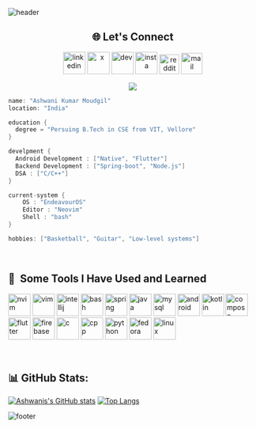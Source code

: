![header](https://capsule-render.vercel.app/api?type=waving&color=gradient&customColorList=5,1,5,12,21&text=Hi%20There!&height=150&animation=fadeIn&fontSize=75)
<h2 align="center"> 🌐 Let's Connect </h2>
<p align="center">
  <a href = "https://www.linkedin.com/in/moudgilashwani/"><img src="https://img.icons8.com/?size=100&id=xuvGCOXi8Wyg&format=png&color=000000" alt="linkedin" width="45" height="45"/></a>
  <a href = "https://x.com/AshwaniKumarMo3"><img src="https://img.icons8.com/?size=100&id=ClbD5JTFM7FA&format=png&color=000000" alt="x" width="45" height="45"/></a>
  <a href = "https://dev.to/ashwani1330"><img src="https://cdn3.iconfinder.com/data/icons/logos-and-brands-adobe/512/84_Dev-512.png" alt="dev" width="45" height="45"/></a>
  <a href = "https://www.instagram.com/ashwani_kr_moudgil?igsh=MWFyM2J2N3lwOXRyZw=="><img src="https://img.icons8.com/?size=100&id=Xy10Jcu1L2Su&format=png&color=000000" alt="insta" width="45" height="45"/></a>
  <a href="https://www.reddit.com/user/Ashwani1330/"><img src="https://img.icons8.com/?size=100&id=kshUdu5u4FCX&format=png&color=000000" alt="reddit" width="40" height="40"/></a>
  <a href="mailto:ashwanihabri@gmail.com"><img src="https://img.icons8.com/?size=100&id=EgRndDDLh8kS&format=png&color=000000" alt="mail" width="43" height="43"/></a>
</p>


<p align="center">
  <img src="https://img.wattpad.com/e82421ac42eb5da25835873bf8337408c9917a4a/68747470733a2f2f73332e616d617a6f6e6177732e636f6d2f776174747061642d6d656469612d736572766963652f53746f7279496d6167652f5453536f3831596d6837526772513d3d2d3433363534383738342e313533376132303864626638313063643635393635383931333531362e676966"/>
</p>

```kotlin
name: "Ashwani Kumar Moudgil"
location: "India"

education {
  degree = "Persuing B.Tech in CSE from VIT, Vellore"
}

develpment {
  Android Development : ["Native", "Flutter"]
  Backend Development : ["Spring-boot", "Node.js"]
  DSA : ["C/C++"]
}

current-system {
    OS : "EndeavourOS"
    Editor : "Neovim"
    Shell : "bash"
}

hobbies: ["Basketball", "Guitar", "Low-level systems"]
```

<br>

<h2> 🚀 &nbsp;Some Tools I Have Used and Learned</h2>
<p align="left">
  <img src="https://cdn.jsdelivr.net/gh/devicons/devicon@latest/icons/neovim/neovim-original.svg" alt="nvim" width="45" height="45"/>
  <img src="https://cdn.jsdelivr.net/gh/devicons/devicon@latest/icons/vim/vim-original.svg" alt="vim" width="45" height="45"/>
  <img src="https://cdn.jsdelivr.net/gh/devicons/devicon@latest/icons/intellij/intellij-original.svg" alt="intellij" width="45" height="45"/>
  <img src="https://cdn.jsdelivr.net/gh/devicons/devicon/icons/bash/bash-original.svg" alt="bash" width="45" height="45"/>
  <img src="https://cdn.jsdelivr.net/gh/devicons/devicon@latest/icons/spring/spring-original.svg" alt="spring" width="45" height="45"/>
  <img src="https://cdn.jsdelivr.net/gh/devicons/devicon@latest/icons/java/java-original.svg" alt="java" width="45" height="45"/>
  <img src="https://cdn.jsdelivr.net/gh/devicons/devicon@latest/icons/mysql/mysql-original.svg" alt="mysql" width="45" height="45"/>
  <img src="https://cdn.jsdelivr.net/gh/devicons/devicon@latest/icons/androidstudio/androidstudio-original.svg" alt="android" width="45" height="45"/>
  <img src = "https://cdn.jsdelivr.net/gh/devicons/devicon@latest/icons/kotlin/kotlin-original.svg" alt="kotlin" width="45" height="45"/>
  <img src="https://cdn.jsdelivr.net/gh/devicons/devicon@latest/icons/jetpackcompose/jetpackcompose-original.svg" alt="compose" width="45" height="45"/>
  <img src="https://cdn.jsdelivr.net/gh/devicons/devicon@latest/icons/flutter/flutter-original.svg" alt="flutter" width="45" height="45"/>
  <img src = "https://cdn.jsdelivr.net/gh/devicons/devicon@latest/icons/firebase/firebase-original.svg" alt="firebase" width="45" height="45"/>
  <img src="https://cdn.jsdelivr.net/gh/devicons/devicon@latest/icons/c/c-original.svg" alt="c" width="45" height="45"/>
  <img src="https://cdn.jsdelivr.net/gh/devicons/devicon@latest/icons/cplusplus/cplusplus-original.svg" alt="cpp" width="45" height="45"/>
  <img src="https://cdn.jsdelivr.net/gh/devicons/devicon@latest/icons/python/python-original.svg" alt="python" width="45" height="45"/>
  <img src="https://cdn.jsdelivr.net/gh/devicons/devicon@latest/icons/fedora/fedora-original.svg" alt="fedora" width="45" height="45"/>
  <img src="https://cdn.jsdelivr.net/gh/devicons/devicon@latest/icons/linux/linux-original.svg" alt="linux" width="45" height="45"/>
</p>

<br>

## 📊 GitHub Stats:
[![Ashwanis's GitHub stats](https://github-readme-stats.vercel.app/api?username=Ashwani1330&show_icons=true&line_height=29&theme=tokyonight)](https://github.com/Ashwani1330/github-readme-stats) [![Top Langs](https://github-readme-stats.vercel.app/api/top-langs/?username=Ashwani1330&layout=donut&exclude_repo=Space_Catalogue,Jupyter_Python&langs_count=5&theme=tokyonight)](https://github.com/Ashwani1330/github-readme-stats)

![footer](https://capsule-render.vercel.app/api?type=waving&color=gradient&customColorList=5,2,5,12,21&section=footer)

